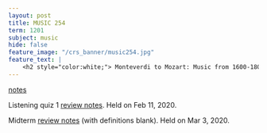 ```yaml
---
layout: post
title: MUSIC 254
term: 1201
subject: music
hide: false
feature_image: "/crs_banner/music254.jpg"
feature_text: |
    <h2 style="color:white;"> Monteverdi to Mozart: Music from 1600-1800 </h2>
---
```


[notes](/md/1201/music254/)

Listening quiz 1 [review notes](/pdfs/1201/music254_q1.pdf). Held on Feb 11, 2020.

Midterm [review notes](/pdfs/1201/mus254_mid.pdf) (with definitions blank). Held on Mar 3, 2020.
